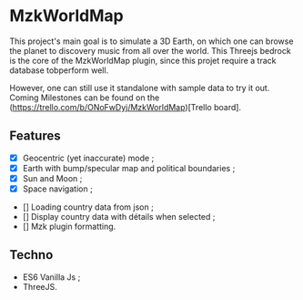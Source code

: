 # MzkWorldMap

This project's main goal is to simulate a 3D Earth, on which one can browse the planet to discovery music from all over the world.
This Threejs bedrock is the core of the MzkWorldMap plugin, since this projet require a track database tobperform well. 

However, one can still use it standalone with sample data to try it out. 
Coming Milestones can be found on the (https://trello.com/b/ONoFwDyj/MzkWorldMap)[Trello board]. 

## Features

- [x] Geocentric (yet inaccurate) mode ;
- [x] Earth with bump/specular map and political boundaries ;
- [x] Sun and Moon ;
- [x] Space navigation ;
- [] Loading country data from json ;
- [] Display country data with détails when selected ;
- [] Mzk plugin formatting.

## Techno

- ES6 Vanilla Js ;
- ThreeJS. 
